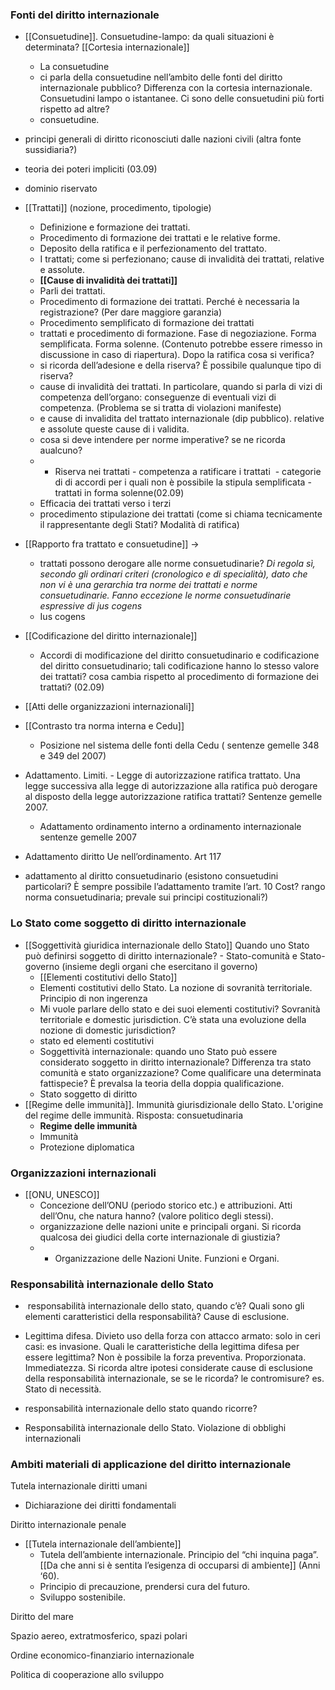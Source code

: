 ### Fonti del diritto internazionale
- [[Consuetudine]]. Consuetudine-lampo: da quali situazioni è determinata? [[Cortesia internazionale]]
	- La consuetudine 
	- ci parla della consuetudine nell’ambito delle fonti del diritto internazionale pubblico? Differenza con la cortesia internazionale. Consuetudini lampo o istantanee. Ci sono delle consuetudini più forti rispetto ad altre?
	- consuetudine.

- principi generali di diritto riconosciuti dalle nazioni civili (altra fonte sussidiaria?)
    
- teoria dei poteri impliciti (03.09)

- dominio riservato

- [[Trattati]] (nozione, procedimento, tipologie)
	- Definizione e formazione dei trattati.
	- Procedimento di formazione dei trattati e le relative forme.
	- Deposito della ratifica e il perfezionamento del trattato.
	- I trattati; come si perfezionano; cause di invalidità dei trattati, relative e assolute.
	- **[[Cause di invalidità dei trattati]]**
	- Parli dei trattati.
	- Procedimento di formazione dei trattati. Perché è necessaria la registrazione? (Per dare maggiore garanzia)
	- Procedimento semplificato di formazione dei trattati
	- trattati e procedimento di formazione. Fase di negoziazione. Forma semplificata. Forma solenne. (Contenuto potrebbe essere rimesso in discussione in caso di riapertura). Dopo la ratifica cosa si verifica?
	- si ricorda dell’adesione e della riserva? È possibile qualunque tipo di riserva?
	- cause di invalidità dei trattati. In particolare, quando si parla di vizi di competenza dell’organo: conseguenze di eventuali vizi di competenza. (Problema se si tratta di violazioni manifeste)
	- e cause di invalidita del trattato internazionale (dip pubblico). relative e assolute queste cause di i validita.
	- cosa si deve intendere per norme imperative? se ne ricorda aualcuno? 
	- - Riserva nei trattati - competenza a ratificare i trattati  - categorie di di accordi per i quali non è possibile la stipula semplificata - trattati in forma solenne(02.09)
	- Efficacia dei trattati verso i terzi
	- procedimento stipulazione dei trattati (come si chiama tecnicamente il rappresentante degli Stati? Modalità di ratifica)
- [[Rapporto fra trattato e consuetudine]] → 
	- trattati possono derogare alle norme consuetudinarie? *Di regola sì, secondo gli ordinari criteri (cronologico e di specialità), dato che non vi è una gerarchia tra norme dei trattati e norme consuetudinarie. Fanno eccezione le norme consuetudinarie espressive di jus cogens*
	- Ius cogens

- [[Codificazione del diritto internazionale]]
	- Accordi di modificazione del diritto consuetudinario e codificazione del diritto consuetudinario; tali codificazione hanno lo stesso valore dei trattati? cosa cambia rispetto al procedimento di formazione dei trattati? (02.09)

- [[Atti delle organizzazioni internazionali]]

-  [[Contrasto tra norma interna e Cedu]]
	- Posizione nel sistema delle fonti della Cedu ( sentenze gemelle 348 e 349 del 2007) 


- Adattamento. Limiti. - Legge di autorizzazione ratifica trattato. Una legge successiva alla legge di autorizzazione alla ratifica può derogare al disposto della legge autorizzazione ratifica trattati? Sentenze gemelle 2007. 
	- Adattamento ordinamento interno a ordinamento internazionale sentenze gemelle 2007
- Adattamento diritto Ue nell’ordinamento. Art 117
- adattamento al diritto consuetudinario (esistono consuetudini particolari? È sempre possibile l’adattamento tramite l’art. 10 Cost? rango norma consuetudinaria; prevale sui principi costituzionali?)
### Lo Stato come soggetto di diritto internazionale
- [[Soggettività giuridica internazionale dello Stato]] Quando uno Stato può definirsi soggetto di diritto internazionale? - Stato-comunità e Stato-governo (insieme degli organi che esercitano il governo) 
	- [[Elementi costitutivi dello Stato]]
	- Elementi costitutivi dello Stato. La nozione di sovranità territoriale. Principio di non ingerenza
	- Mi vuole parlare dello stato e dei suoi elementi costitutivi? Sovranità territoriale e domestic jurisdiction. C’è stata una evoluzione della nozione di domestic jurisdiction?
	- stato ed elementi costitutivi
	- Soggettività internazionale: quando uno Stato può essere considerato soggetto in diritto internazionale? Differenza tra stato comunità e stato organizzazione? Come qualificare una determinata fattispecie? È prevalsa la teoria della doppia qualificazione.
	- Stato soggetto di diritto
- [[Regime delle immunità]]. Immunità giurisdizionale dello Stato. L'origine del regime delle immunità. Risposta: consuetudinaria
	- **Regime delle immunità**
	- Immunità
	- Protezione diplomatica

### Organizzazioni internazionali

- [[ONU, UNESCO]]
	- Concezione dell’ONU (periodo storico etc.) e attribuzioni. Atti dell’Onu, che natura hanno? (valore politico degli stessi).
    - organizzazione delle nazioni unite e principali organi. Si ricorda qualcosa dei giudici della corte internazionale di giustizia?
    - - Organizzazione delle Nazioni Unite. Funzioni e Organi.

### Responsabilità internazionale dello Stato
-  responsabilità internazionale dello stato, quando c’è? Quali sono gli elementi caratteristici della responsabilità? Cause di esclusione.
- Legittima difesa. Divieto uso della forza con attacco armato: solo in ceri casi: es invasione. Quali le caratteristiche della legittima difesa per essere legittima? Non è possibile la forza preventiva. Proporzionata. Immediatezza. Si ricorda altre ipotesi considerate cause di esclusione della responsabilità internazionale, se se le ricorda? le contromisure? es. Stato di necessità.
- responsabilità internazionale dello stato quando ricorre?

- Responsabilità internazionale dello Stato. Violazione di obblighi internazionali
### Ambiti materiali di applicazione del diritto internazionale
Tutela internazionale diritti umani
- Dichiarazione dei diritti fondamentali

Diritto internazionale penale

- [[Tutela internazionale dell’ambiente]]
	- Tutela dell’ambiente internazionale. Principio del “chi inquina paga”. [[Da che anni si è sentita l’esigenza di occuparsi di ambiente]] (Anni ‘60). 
	- Principio di precauzione, prendersi cura del futuro. 
	- Sviluppo sostenibile.
    

Diritto del mare

Spazio aereo, extratmosferico, spazi polari

Ordine economico-finanziario internazionale

Politica di cooperazione allo sviluppo


